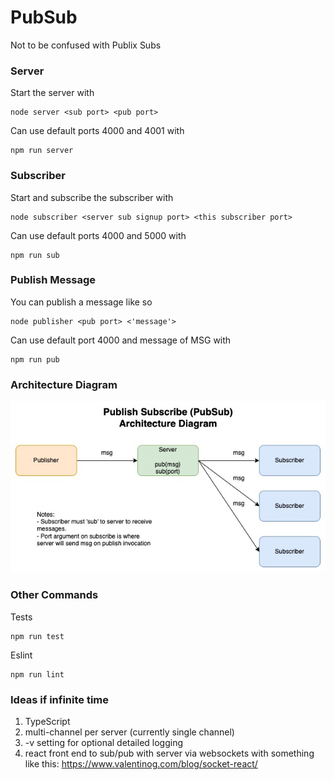 # PubSub

Not to be confused with Publix Subs

### Server
Start the server with
```
node server <sub port> <pub port>
```
Can use default ports 4000 and 4001 with
```
npm run server
```

### Subscriber
Start and subscribe the subscriber with
```
node subscriber <server sub signup port> <this subscriber port>
```
Can use default ports 4000 and 5000 with
```
npm run sub
```

### Publish Message
You can publish a message like so
```
node publisher <pub port> <'message'>
```
Can use default port 4000 and message of MSG with
```
npm run pub
```

### Architecture Diagram

![image info](./diagrams/ArchitectureDiagram.jpg)

### Other Commands
Tests
```
npm run test
```

Eslint
```
npm run lint
```

### Ideas if infinite time

1) TypeScript
2) multi-channel per server (currently single channel)
3) -v setting for optional detailed logging
4) react front end to sub/pub with server via websockets with something like this: https://www.valentinog.com/blog/socket-react/